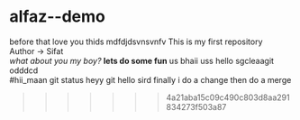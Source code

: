 # alfaz--demo
before that love you
thids mdfdjdsvnsvnfv
This is my first repository
<br>
Author -> Sifat
<br>
<i>what about you my boy? </i>
<b>lets do some fun</b>
us bhaii uss
hello sgcleaagit odddcd
\
#hii_maan
git status
heyy
git
hello sird
finally i do a change then do a merge
>>>>>>> 
>>>>>>> 4a21aba15c09c490c803d8aa291834273f503a87
